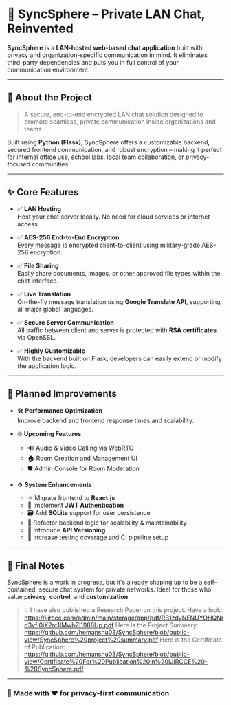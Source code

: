 # 🔵 SyncSphere – Private LAN Chat, Reinvented

**SyncSphere** is a **LAN-hosted web-based chat application** built with privacy and organization-specific communication in mind. It eliminates third-party dependencies and puts you in full control of your communication environment.

---

## 🧠 About the Project

> A secure, end-to-end encrypted LAN chat solution designed to promote seamless, private communication inside organizations and teams.

Built using **Python (Flask)**, SyncSphere offers a customizable backend, secured frontend communication, and robust encryption – making it perfect for internal office use, school labs, local team collaboration, or privacy-focused communities.

---

## ✨ Core Features

- ✅ **LAN Hosting**  
  Host your chat server locally. No need for cloud services or internet access.

- ✅ **AES-256 End-to-End Encryption**  
  Every message is encrypted client-to-client using military-grade AES-256 encryption.

- ✅ **File Sharing**  
  Easily share documents, images, or other approved file types within the chat interface.

- ✅ **Live Translation**  
  On-the-fly message translation using **Google Translate API**, supporting all major global languages.

- ✅ **Secure Server Communication**  
  All traffic between client and server is protected with **RSA certificates** via OpenSSL.

- ✅ **Highly Customizable**  
  With the backend built on Flask, developers can easily extend or modify the application logic.

---

## 🚧 Planned Improvements

- 🛠 **Performance Optimization**  
  Improve backend and frontend response times and scalability.

- 🌐 **Upcoming Features**
  - 🔊 Audio & Video Calling via WebRTC
  - 🏠 Room Creation and Management UI
  - 🛡 Admin Console for Room Moderation

- ⚙️ **System Enhancements**
  - ⚛ Migrate frontend to **React.js**
  - 🔑 Implement **JWT Authentication**
  - 🗃 Add **SQLite** support for user persistence
  - 🧠 Refactor backend logic for scalability & maintainability
  - 🔄 Introduce **API Versioning**
  - 🧪 Increase testing coverage and CI pipeline setup

---

## 📌 Final Notes

SyncSphere is a work in progress, but it's already shaping up to be a self-contained, secure chat system for private networks. Ideal for those who value **privacy**, **control**, and **customization**.

> 💡 I have also published a Research Paper on this project. Have a look: https://ijircce.com/admin/main/storage/app/pdf/RB1zdyNENUYOHQNrd3yfi0iX2rc1IMwbZl1988Up.pdf
> Here is the Project Summary: https://github.com/hemanshu03/SyncSphere/blob/public-view/SyncSphere%20project%20summary.pdf
> Here is the Certificate of Publication: https://github.com/hemanshu03/SyncSphere/blob/public-view/Certificate%20For%20Publication%20in%20IJIRCCE%20-%20SyncSphere.pdf

---

### 🔐 Made with ❤️ for privacy-first communication
